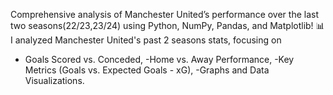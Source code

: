Comprehensive analysis of Manchester United’s performance over the last two seasons(22/23,23/24) using Python, NumPy, Pandas, and Matplotlib! 📊 I analyzed Manchester United's past 2 seasons stats, focusing on
- Goals Scored vs. Conceded,
-Home vs. Away Performance,
-Key Metrics (Goals vs. Expected Goals - xG),
-Graphs and Data Visualizations. 
